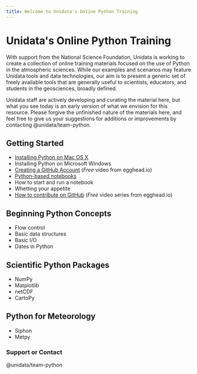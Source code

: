 ```yaml
---
title: Welcome to Unidata's Online Python Training
---
```


# Unidata's Online Python Training
With support from the National Science Foundation, Unidata is working
to create a collection of online training materials focused
on the use of Python in the atmospheric sciences. While our
examples and scenarios may feature Unidata tools and data
technologies, our aim is to present a generic set of freely
available tools that are generally useful to scientists,
educators, and students in the geosciences, broadly defined.

Unidata staff are actively developing and curating the material
here, but what you see today is an early version of what we
envision for this resource. Please forgive the unfinished nature
of the materials here, and feel free to give us your suggestions
for additions or improvements by contacting @unidata/team-python.

## Getting Started
- [Installing Python on Mac OS X](conda-osx.html)
- Installing Python on Microsoft Windows
- [Creating a GitHub Account](https://egghead.io/lessons/javascript-introduction-to-github?series=how-to-contribute-to-an-open-source-project-on-github)
(*Free* video from egghead.io)
- [Python-based notebooks](introduction.html)
- How to start and run a notebook
- Whetting your appetite
- [How to contribute on GitHub](https://egghead.io/series/how-to-contribute-to-an-open-source-project-on-github)
(*Free* video series from egghead.io)

## Beginning Python Concepts
- Flow control
- Basic data structures
- Basic I/O
- Dates in Python

## Scientific Python Packages
- NumPy
- Matplotlib
- netCDF
- CartoPy

## Python for Meteorology
- Siphon
- Metpy

### Support or Contact
@unidata/team-python
